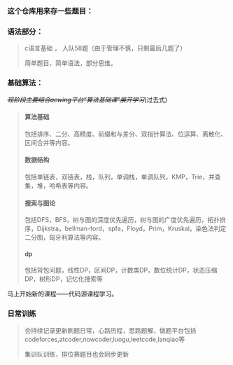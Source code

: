 ### 这个仓库用来存一些题目：



### 语法部分：

> c语言基础 ， 入队58题（由于管理不慎，只剩最后几题了）
>
> 简单题目，简单语法，部分思维。



### 基础算法：

~~*现阶段主要结合acwing平台“算法基础课"展开学习*~~(过去式)


> #### 算法基础 
>
> 包括排序、二分、高精度、前缀和与差分、双指针算法、位运算、离散化、区间合并等内容。
>
> #### 数据结构
>
> 包括单链表，双链表，栈，队列，单调栈，单调队列，KMP，Trie，并查集，堆，哈希表等内容。
>
> #### 搜索与图论
>
> 包括DFS，BFS，树与图的深度优先遍历，树与图的广度优先遍历，拓扑排序，Dijkstra，bellman-ford，spfa，Floyd，Prim，Kruskal，染色法判定二分图，匈牙利算法等内容。
>
> #### dp
>
> 包括背包问题，线性DP，区间DP，计数类DP，数位统计DP，状态压缩DP，树形DP，记忆化搜索等
>
马上开始新的课程——代码源课程学习。



### 日常训练

> 会持续记录更新刷题日常，心路历程，思路题解，做题平台包括codeforces,atcoder,nowcoder,luogu,leetcode,lanqiao等
>
> 集训队训练，排位赛题目也会同步更新



